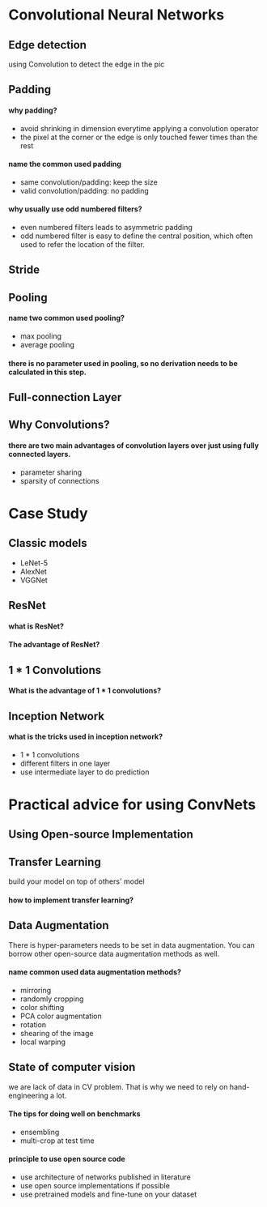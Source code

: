# Convolutional Neural Networks


## Edge detection
using Convolution to detect the edge in the pic

## Padding

#### why padding?
- avoid shrinking in dimension everytime applying a convolution operator
- the pixel at the corner or the edge is only touched fewer times than the rest

#### name the common used padding
- same convolution/padding: keep the size
- valid convolution/padding: no padding

#### why usually use odd numbered filters?
- even numbered filters leads to asymmetric padding
- odd numbered filter is easy to define the central position, which often used to refer the location of the filter.

## Stride

## Pooling

#### name two common used pooling?
- max pooling
- average pooling

#### there is no parameter used in pooling, so no derivation needs to be calculated in this step.

## Full-connection Layer

## Why Convolutions?

#### there are two main advantages of convolution layers over just using fully connected layers.

+ parameter sharing 
+ sparsity of connections

# Case Study

## Classic models

+ LeNet-5
+ AlexNet
+ VGGNet

## ResNet

#### what is ResNet?

#### The advantage of ResNet?

## 1 * 1 Convolutions

#### What is the advantage of 1 * 1 convolutions?

## Inception Network

#### what is the tricks used in inception network?
+ 1 * 1 convolutions
+ different filters in one layer
+ use intermediate layer to do prediction

# Practical advice for using ConvNets
## Using Open-source Implementation

## Transfer Learning
build your model on top of others' model

#### how to implement transfer learning?

## Data Augmentation
There is hyper-parameters needs to be set in data augmentation.
You can borrow other open-source data augmentation methods as well.

#### name common used data augmentation methods?
+ mirroring 
+ randomly cropping
+ color shifting
+ PCA color augmentation
+ rotation
+ shearing of the image
+ local warping

## State of computer vision

we are lack of data in CV problem. That is why we need to rely on hand-engineering a lot.

#### The tips for doing well on benchmarks
+ ensembling
+ multi-crop at test time

#### principle to use open source code
+ use architecture of networks published in literature
+ use open source implementations if possible
+ use pretrained models and fine-tune on your dataset

